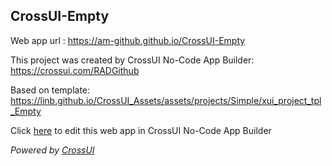 ## CrossUI-Empty
Web app url : https://am-github.github.io/CrossUI-Empty

This project was created by CrossUI No-Code App Builder: https://crossui.com/RADGithub

Based on template: https://linb.github.io/CrossUI_Assets/assets/projects/Simple/xui_project_tpl_Empty

Click [here](https://crossui.com/RADGithub/#!from=github&owner=am-github&repo=CrossUI-Empty) to edit this web app in CrossUI No-Code App Builder

<i>Powered by [CrossUI](https://crossui.com)</i>
